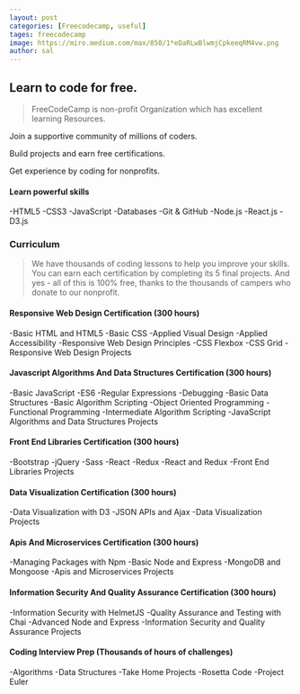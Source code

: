 ```yaml
---
layout: post
categories: [Freecodecamp, useful]
tages: freecodecamp
image: https://miro.medium.com/max/850/1*eDaRLwBlwmjCpkeeqRM4vw.png
author: sal
---
```

## Learn to code for free.

> FreeCodeCamp is non-profit Organization which has excellent learning Resources.

Join a supportive community of millions of coders.

Build projects and earn free certifications.

Get experience by coding for nonprofits.


#### Learn powerful skills
-HTML5
-CSS3
-JavaScript
-Databases
-Git & GitHub
-Node.js
-React.js
-D3.js



### Curriculum
> We have thousands of coding lessons to help you improve your skills.
You can earn each certification by completing its 5 final projects.
And yes - all of this is 100% free, thanks to the thousands of campers who donate to our nonprofit.

#### Responsive Web Design Certification (300 hours)
-Basic HTML and HTML5
-Basic CSS
-Applied Visual Design
-Applied Accessibility
-Responsive Web Design Principles
-CSS Flexbox
-CSS Grid
-Responsive Web Design Projects

#### Javascript Algorithms And Data Structures Certification (300 hours)
-Basic JavaScript
-ES6
-Regular Expressions
-Debugging
-Basic Data Structures
-Basic Algorithm Scripting
-Object Oriented Programming
-Functional Programming
-Intermediate Algorithm Scripting
-JavaScript Algorithms and Data Structures Projects

#### Front End Libraries Certification (300 hours)
-Bootstrap
-jQuery
-Sass
-React
-Redux
-React and Redux
-Front End Libraries Projects

#### Data Visualization Certification (300 hours)
-Data Visualization with D3
-JSON APIs and Ajax
-Data Visualization Projects

#### Apis And Microservices Certification (300 hours)
-Managing Packages with Npm
-Basic Node and Express
-MongoDB and Mongoose
-Apis and Microservices Projects

#### Information Security And Quality Assurance Certification (300 hours)
-Information Security with HelmetJS
-Quality Assurance and Testing with Chai
-Advanced Node and Express
-Information Security and Quality Assurance Projects

#### Coding Interview Prep (Thousands of hours of challenges)
-Algorithms
-Data Structures
-Take Home Projects
-Rosetta Code
-Project Euler

